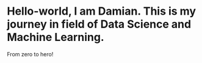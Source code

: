  # Hello-world, I am Damian.  This is my journey in field of Data Science and Machine Learning. 
 From zero to hero!
